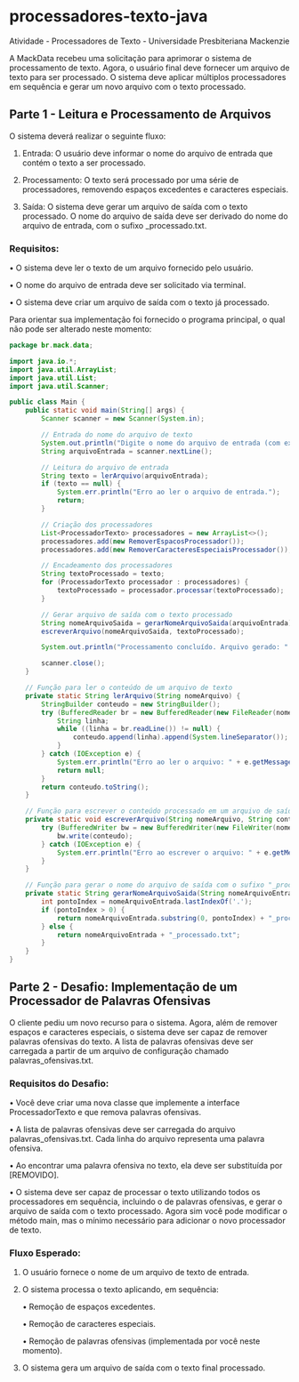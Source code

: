 # processadores-texto-java
Atividade - Processadores de Texto - Universidade Presbiteriana Mackenzie 

A MackData recebeu uma solicitação para aprimorar o sistema de processamento de texto. Agora, o usuário final deve fornecer um arquivo de texto para ser processado. O sistema deve aplicar múltiplos processadores em sequência e gerar um novo arquivo com o texto processado.

## Parte 1 - Leitura e Processamento de Arquivos
O sistema deverá realizar o seguinte fluxo:

1. Entrada: O usuário deve informar o nome do arquivo de entrada que contém o texto a ser processado.

2. Processamento: O texto será processado por uma série de processadores, removendo espaços excedentes e caracteres especiais.

3. Saída: O sistema deve gerar um arquivo de saída com o texto processado. O nome do arquivo de saída deve ser derivado do nome do arquivo de entrada, com o sufixo _processado.txt.

### Requisitos:

• O sistema deve ler o texto de um arquivo fornecido pelo usuário.

• O nome do arquivo de entrada deve ser solicitado via terminal.

• O sistema deve criar um arquivo de saída com o texto já processado.

Para orientar sua implementação foi fornecido o programa principal, o qual não pode ser alterado neste momento:

````java
package br.mack.data;

import java.io.*;
import java.util.ArrayList;
import java.util.List;
import java.util.Scanner;

public class Main {
    public static void main(String[] args) {
        Scanner scanner = new Scanner(System.in);

        // Entrada do nome do arquivo de texto
        System.out.println("Digite o nome do arquivo de entrada (com extensão .txt):");
        String arquivoEntrada = scanner.nextLine();

        // Leitura do arquivo de entrada
        String texto = lerArquivo(arquivoEntrada);
        if (texto == null) {
            System.err.println("Erro ao ler o arquivo de entrada.");
            return;
        }

        // Criação dos processadores
        List<ProcessadorTexto> processadores = new ArrayList<>();
        processadores.add(new RemoverEspacosProcessador());
        processadores.add(new RemoverCaracteresEspeciaisProcessador());

        // Encadeamento dos processadores
        String textoProcessado = texto;
        for (ProcessadorTexto processador : processadores) {
            textoProcessado = processador.processar(textoProcessado);
        }

        // Gerar arquivo de saída com o texto processado
        String nomeArquivoSaida = gerarNomeArquivoSaida(arquivoEntrada);
        escreverArquivo(nomeArquivoSaida, textoProcessado);

        System.out.println("Processamento concluído. Arquivo gerado: " + nomeArquivoSaida);

        scanner.close();
    }

    // Função para ler o conteúdo de um arquivo de texto
    private static String lerArquivo(String nomeArquivo) {
        StringBuilder conteudo = new StringBuilder();
        try (BufferedReader br = new BufferedReader(new FileReader(nomeArquivo))) {
            String linha;
            while ((linha = br.readLine()) != null) {
                conteudo.append(linha).append(System.lineSeparator());
            }
        } catch (IOException e) {
            System.err.println("Erro ao ler o arquivo: " + e.getMessage());
            return null;
        }
        return conteudo.toString();
    }

    // Função para escrever o conteúdo processado em um arquivo de saída
    private static void escreverArquivo(String nomeArquivo, String conteudo) {
        try (BufferedWriter bw = new BufferedWriter(new FileWriter(nomeArquivo))) {
            bw.write(conteudo);
        } catch (IOException e) {
            System.err.println("Erro ao escrever o arquivo: " + e.getMessage());
        }
    }

    // Função para gerar o nome do arquivo de saída com o sufixo "_processado"
    private static String gerarNomeArquivoSaida(String nomeArquivoEntrada) {
        int pontoIndex = nomeArquivoEntrada.lastIndexOf('.');
        if (pontoIndex > 0) {
            return nomeArquivoEntrada.substring(0, pontoIndex) + "_processado.txt";
        } else {
            return nomeArquivoEntrada + "_processado.txt";
        }
    }
}
````
## Parte 2 - Desafio: Implementação de um Processador de Palavras Ofensivas
O cliente pediu um novo recurso para o sistema. Agora, além de remover espaços e caracteres especiais, o sistema deve ser capaz de remover palavras ofensivas do texto. A lista de palavras ofensivas deve ser carregada a partir de um arquivo de configuração chamado palavras_ofensivas.txt.

### Requisitos do Desafio:
• Você deve criar uma nova classe que implemente a interface ProcessadorTexto e que remova palavras ofensivas.

• A lista de palavras ofensivas deve ser carregada do arquivo palavras_ofensivas.txt. Cada linha do arquivo representa uma palavra ofensiva.

• Ao encontrar uma palavra ofensiva no texto, ela deve ser substituída por [REMOVIDO].

• O sistema deve ser capaz de processar o texto utilizando todos os processadores em sequência, incluindo o de palavras ofensivas, e gerar o arquivo de saída com o texto processado. Agora sim você pode modificar o método main, mas o mínimo necessário para adicionar o novo processador de texto.

### Fluxo Esperado:

1. O usuário fornece o nome de um arquivo de texto de entrada.

2. O sistema processa o texto aplicando, em sequência:

    • Remoção de espaços excedentes.

    • Remoção de caracteres especiais.

    • Remoção de palavras ofensivas (implementada por você neste momento).

3. O sistema gera um arquivo de saída com o texto final processado.
